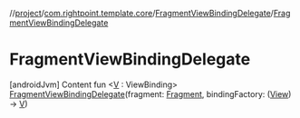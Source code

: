 //[project](../../index.md)/[com.rightpoint.template.core](../index.md)/[FragmentViewBindingDelegate](index.md)/[FragmentViewBindingDelegate](-fragment-view-binding-delegate.md)



# FragmentViewBindingDelegate
[androidJvm]
Content
fun <[V](index.md) : ViewBinding> [FragmentViewBindingDelegate](-fragment-view-binding-delegate.md)(fragment: [Fragment](https://developer.android.com/reference/kotlin/androidx/fragment/app/Fragment.html), bindingFactory: ([View](https://developer.android.com/reference/kotlin/android/view/View.html)) -> [V](index.md))
